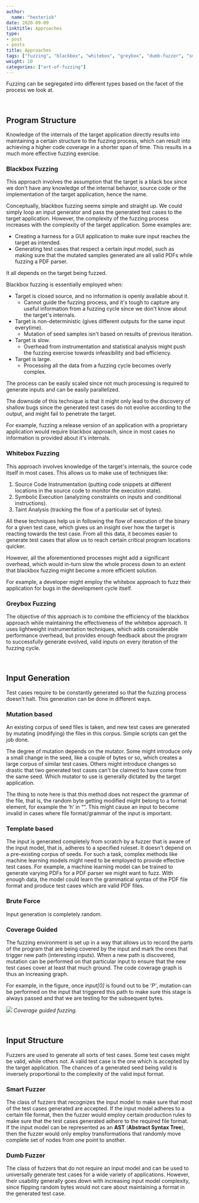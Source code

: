 ```yaml
---
author:
  name: "hexterisk"
date: 2020-09-09
linktitle: Approaches
type:
- post
- posts
title: Approaches
tags: ["fuzzing", "blackbox", "whitebox", "greybox", "dumb-fuzzer", "smart-fuzzer", "coverage-guided", "mutator"]
weight: 10
categories: ["art-of-fuzzing"]
---
```


Fuzzing can be segregated into different types based on the facet of the process we look at.

&nbsp;

## Program Structure

Knowledge of the internals of the target application directly results into maintaining a certain structure to the fuzzing process, which can result into achieving a higher code coverage in a shorter span of time. This results in a much more effective fuzzing exercise.

### Blackbox Fuzzing

This approach involves the assumption that the target is a black box since we don't have any knowledge of the internal behavior, source code or the implementation of the target application, hence the name.

Conceptually, blackbox fuzzing seems simple and straight up. We could simply loop an input generator and pass the generated test cases to the target application. However, the complexity of the fuzzing process increases with the complexity of the target application. Some examples are:

*   Creating a harness for a GUI application to make sure input reaches the target as intended.
*   Generating test cases that respect a certain input model, such as making sure that the mutated samples generated are all valid PDFs while fuzzing a PDF parser.

It all depends on the target being fuzzed.

Blackbox fuzzing is essentially employed when:

*   Target is closed source, and no information is openly available about it.
    *   Cannot guide the fuzzing process, and it's tough to capture any useful information from a fuzzing cycle since we don't know about the target's internals.
*   Target is non-deterministic (gives different outputs for the same input everytime).
    *   Mutation of seed samples isn't based on results of previous iteration.
*   Target is slow.
    *   Overhead from instrumentation and statistical analysis might push the fuzzing exercise towards infeasibility and bad efficiency.
*   Target is large.
    *   Processing all the data from a fuzzing cycle becomes overly complex.

The process can be easily scaled since not much processing is required to generate inputs and can be easily parallelized.

The downside of this technique is that it might only lead to the discovery of shallow bugs since the generated test cases do not evolve according to the output, and might fail to penetrate the target.

For example, fuzzing a release version of an application with a proprietary application would require blackbox approach, since in most cases no information is provided about it's internals.

### Whitebox Fuzzing

This approach involves knowledge of the target's internals, the source code itself in most cases. This allows us to make use of techniques like:

1.  Source Code Instrumentation (putting code snippets at different locations in the source code to monitor the execution state).
2.  Symbolic Execution (analyzing constraints on inputs and conditional instructions).
3.  Taint Analysis (tracking the flow of a particular set of bytes).

All these techniques help us in following the flow of execution of the binary for a given test case, which gives us an insight over how the target is reacting towards the test case. From all this data, it becomes easier to generate test cases that allow us to reach certain critical program locations quicker.

However, all the aforementioned processes might add a significant overhead, which would in-turn slow the whole process down to an extent that blackbox fuzzing might become a more efficient solution.

For example, a developer might employ the whitebox approach to fuzz their application for bugs in the development cycle itself.

### Greybox Fuzzing

The objective of this approach is to combine the efficiency of the blackbox approach while maintaining the effectiveness of the whitebox approach. It uses lightweight instrumentation techniques, which adds considerable performance overhead, but provides enough feedback about the program to successfully generate evolved, valid inputs on every iteration of the fuzzing cycle.

&nbsp;

## Input Generation

Test cases require to be constantly generated so that the fuzzing process doesn't halt. This generation can be done in different ways.

### Mutation based

An existing corpus of seed files is taken, and new test cases are generated by mutating (modifying) the files in this corpus. Simple scripts can get the job done.

The degree of mutation depends on the mutator. Some might introduce only a small change in the seed, like a couple of bytes or so, which creates a large corpus of similar test cases. Others might introduce changes so drastic that two generated test cases can't be claimed to have come from the same seed. Which mutator to use is generally dictated by the target application.

The thing to note here is that this method does not respect the grammar of the file, that is, the random byte getting modified might belong to a format element, for example the ‘h’ in “<html>”. This might cause an input to become invalid in cases where file format/grammar of the input is important.

### Template based

The input is generated completely from scratch by a fuzzer that is aware of the input model, that is, adheres to a specified ruleset. It doesn't depend on a pre-existing corpus of seeds. For such a task, complex methods like machine learning models might need to be employed to provide effective test cases. For example, a machine learning model can be trained to generate varying PDFs for a PDF parser we might want to fuzz. With enough data, the model could learn the grammatical syntax of the PDF file format and produce test cases which are valid PDF files.

### Brute Force

Input generation is completely random.

### Coverage Guided

The fuzzing environment is set up in a way that allows us to record the parts of the program that are being covered by the input and mark the ones that trigger new path (interesting inputs). When a new path is discovered, mutation can be performed on that particular input to ensure that the new test cases cover at least that much ground. The code coverage graph is thus an increasing graph.

For example, in the figure, once _input\[0\]_ is found out to be '_P'_, mutation can be performed on the input that triggered this path to make sure this stage is always passed and that we are testing for the subsequent bytes.

![](/Fuzzing_Approaches/image.png)
_Coverage guided fuzzing._

&nbsp;

## Input Structure

Fuzzers are used to generate all sorts of test cases. Some test cases might be valid, while others not. A valid test case is the one which is accepted by the target application. The chances of a generated seed being valid is inversely proportional to the complexity of the valid input format.

### Smart Fuzzer

The class of fuzzers that recognizes the input model to make sure that most of the test cases generated are accepted. If the input model adheres to a certain file format, then the fuzzer would employ certain production rules to make sure that the test cases generated adhere to the required file format. If the input model can be represented as an **AST** (**Abstract Syntax Tree**), then the fuzzer would only employ transformations that randomly move complete set of nodes from one point to another.

### Dumb Fuzzer

The class of fuzzers that do not require an input model and can be used to universally generate test cases for a wide variety of applications. However, their usability generally goes down with increasing input model complexity, since flipping random bytes would not care about maintaining a format in the generated test case.